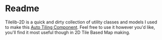 # Readme

Tilelib-2D is a quick and dirty collection of utility classes and models I used to make this [Auto Tiling Component](keagentcreative.com/blog/auto-tiling-1). Feel free to use it however you'd like, you'll find it most useful though in 2D Tile Based Map making.
